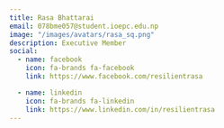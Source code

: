 ```yaml
---
title: Rasa Bhattarai
email: 078bme057@student.ioepc.edu.np
image: "/images/avatars/rasa_sq.png"
description: Executive Member
social:
  - name: facebook
    icon: fa-brands fa-facebook
    link: https://www.facebook.com/resilientrasa

  - name: linkedin
    icon: fa-brands fa-linkedin
    link: https://www.linkedin.com/in/resilientrasa
---
```


